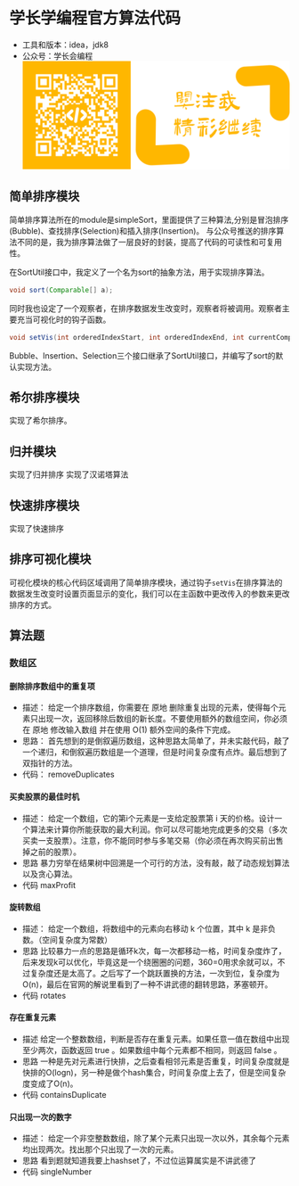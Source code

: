 # 学长学编程官方算法代码
* 工具和版本：idea，jdk8
* 公众号：学长会编程
![Image](https://github.com/wang-si-yuan/algorithm/blob/master/images/gzh.png)
## 简单排序模块
简单排序算法所在的module是simpleSort，里面提供了三种算法,分别是冒泡排序(Bubble)、查找排序(Selection)和插入排序(Insertion)。
与公众号推送的排序算法不同的是，我为排序算法做了一层良好的封装，提高了代码的可读性和可复用性。

在SortUtil接口中，我定义了一个名为sort的抽象方法，用于实现排序算法。
```java
void sort(Comparable[] a);
```
同时我也设定了一个观察者，在排序数据发生改变时，观察者将被调用。观察者主要充当可视化时的钩子函数。
```java
void setVis(int orderedIndexStart, int orderedIndexEnd, int currentCompareIndex, int currentMaximumIndex);
```
Bubble、Insertion、Selection三个接口继承了SortUtil接口，并编写了sort的默认实现方法。
## 希尔排序模块
实现了希尔排序。
## 归并模块
实现了归并排序
实现了汉诺塔算法
## 快速排序模块
实现了快速排序
## 排序可视化模块
可视化模块的核心代码区域调用了简单排序模块，通过钩子`setVis`在排序算法的数据发生改变时设置页面显示的变化，我们可以在主函数中更改传入的参数来更改排序的方式。
## 算法题
### 数组区
#### 删除排序数组中的重复项
* 描述：
给定一个排序数组，你需要在 原地 删除重复出现的元素，使得每个元素只出现一次，返回移除后数组的新长度。不要使用额外的数组空间，你必须在 原地 修改输入数组 并在使用 O(1) 额外空间的条件下完成。
* 思路：
首先想到的是倒叙遍历数组，这种思路太简单了，并未实敲代码，敲了一个递归，和倒叙遍历数组是一个道理，但是时间复杂度有点炸。最后想到了双指针的方法。
* 代码：
removeDuplicates
#### 买卖股票的最佳时机
* 描述：
给定一个数组，它的第i个元素是一支给定股票第 i 天的价格。设计一个算法来计算你所能获取的最大利润。你可以尽可能地完成更多的交易（多次买卖一支股票）。注意，你不能同时参与多笔交易（你必须在再次购买前出售掉之前的股票）。
* 思路
暴力穷举在结果树中回溯是一个可行的方法，没有敲，敲了动态规划算法以及贪心算法。
* 代码
maxProfit
#### 旋转数组
* 描述：
给定一个数组，将数组中的元素向右移动 k 个位置，其中 k 是非负数。（空间复杂度为常数）
* 思路
比较暴力一点的思路是循环k次，每一次都移动一格，时间复杂度炸了，后来发现k可以优化，毕竟这是一个绕圈圈的问题，360=0用求余就可以，不过复杂度还是太高了。之后写了一个跳跃置换的方法，一次到位，复杂度为O(n)，最后在官网的解说里看到了一种不讲武德的翻转思路，茅塞顿开。
* 代码
rotates
#### 存在重复元素
* 描述
给定一个整数数组，判断是否存在重复元素。如果任意一值在数组中出现至少两次，函数返回 true 。如果数组中每个元素都不相同，则返回 false 。
* 思路
一种是先对元素进行快排，之后查看相邻元素是否重复，时间复杂度就是快排的O(logn)，另一种是做个hash集合，时间复杂度上去了，但是空间复杂度变成了O(n)。
* 代码
containsDuplicate
#### 只出现一次的数字
* 描述：
给定一个非空整数数组，除了某个元素只出现一次以外，其余每个元素均出现两次。找出那个只出现了一次的元素。
* 思路
看到题就知道我要上hashset了，不过位运算属实是不讲武德了
* 代码
singleNumber